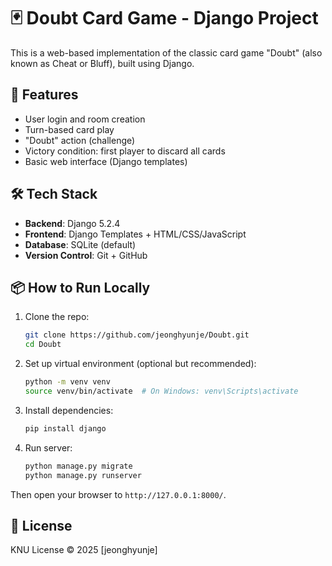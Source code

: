 # 🃏 Doubt Card Game - Django Project

This is a web-based implementation of the classic card game "Doubt" (also known as Cheat or Bluff), built using Django.

## 🚀 Features

- User login and room creation
- Turn-based card play
- "Doubt" action (challenge)
- Victory condition: first player to discard all cards
- Basic web interface (Django templates)

## 🛠️ Tech Stack

- **Backend**: Django 5.2.4
- **Frontend**: Django Templates + HTML/CSS/JavaScript
- **Database**: SQLite (default)
- **Version Control**: Git + GitHub

## 📦 How to Run Locally

1. Clone the repo:
   ```bash
   git clone https://github.com/jeonghyunje/Doubt.git
   cd Doubt
   ```

2. Set up virtual environment (optional but recommended):
   ```bash
   python -m venv venv
   source venv/bin/activate  # On Windows: venv\Scripts\activate
   ```

3. Install dependencies:
   ```bash
   pip install django
   ```

4. Run server:
   ```bash
   python manage.py migrate
   python manage.py runserver
   ```

Then open your browser to `http://127.0.0.1:8000/`.


## 📄 License

KNU License © 2025 [jeonghyunje]
